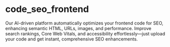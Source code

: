 # code_seo_frontend
Our AI-driven platform automatically optimizes your frontend code for SEO, enhancing semantic HTML, URLs, images, and performance. Improve search rankings, Core Web Vitals, and accessibility effortlessly—just upload your code and get instant, comprehensive SEO enhancements.
